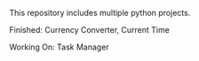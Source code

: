 This repository includes multiple python projects.

Finished:
Currency Converter, Current Time

Working On:
Task Manager

